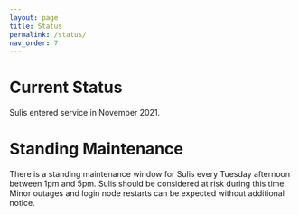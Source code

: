 ```yaml
---
layout: page
title: Status
permalink: /status/
nav_order: 7
---
```


# Current Status

Sulis entered service in November 2021.

# Standing Maintenance

There is a standing maintenance window for Sulis every Tuesday afternoon between 1pm and 5pm. Sulis should be considered at risk during this time. Minor outages and login node restarts can be expected without additional notice.
